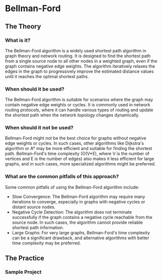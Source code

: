 # Bellman-Ford
## The Theory
### What is it?
The Bellman-Ford algorithm is a widely used shortest path algorithm in graph theory and network routing.
It is designed to find the shortest path from a single source node to all other nodes in a weighted graph, even if the graph contains negative edge weights.
The algorithm iteratively relaxes the edges in the graph to progressively improve the estimated distance values until it reaches the optimal shortest paths.
### When should it be used?
The Bellman-Ford algorithm is suitable for scenarios where the graph may contain negative edge weights or cycles.
It is commonly used in network routing protocols, where it can handle various types of routing and update the shortest path when the network topology changes dynamically.
### When should it not be used?
Bellman-Ford might not be the best choice for graphs without negative edge weights or cycles.
In such cases, other algorithms like Dijkstra's algorithm or A* may be more efficient and suitable for finding the shortest path.
Bellman-Ford's time complexity (O(V*E), where V is the number of vertices and E is the number of edges) also makes it less efficient for large graphs, and in such cases, more specialized algorithms might be preferred.
### What are the common pitfalls of this approach?
Some common pitfalls of using the Bellman-Ford algorithm include:
* Slow Convergence: The Bellman-Ford algorithm may require many iterations to converge, especially in graphs with negative cycles or distant source nodes.
* Negative Cycle Detection: The algorithm does not terminate successfully if the graph contains a negative cycle reachable from the source node. In such cases, the algorithm cannot provide reliable shortest path information.
* Large Graphs: For very large graphs, Bellman-Ford's time complexity can be a significant drawback, and alternative algorithms with better time complexity may be preferred.
## The Practice
### Sample Project
